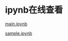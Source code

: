 # ipynb在线查看

[main.ipynb](https://nbviewer.jupyter.org/github/rayiooo/python_datamining_rayiooo/blob/master/homework1/main.ipynb)

[sample.ipynb](https://nbviewer.jupyter.org/github/rayiooo/python_datamining_rayiooo/blob/master/homework1/sample.ipynb)

